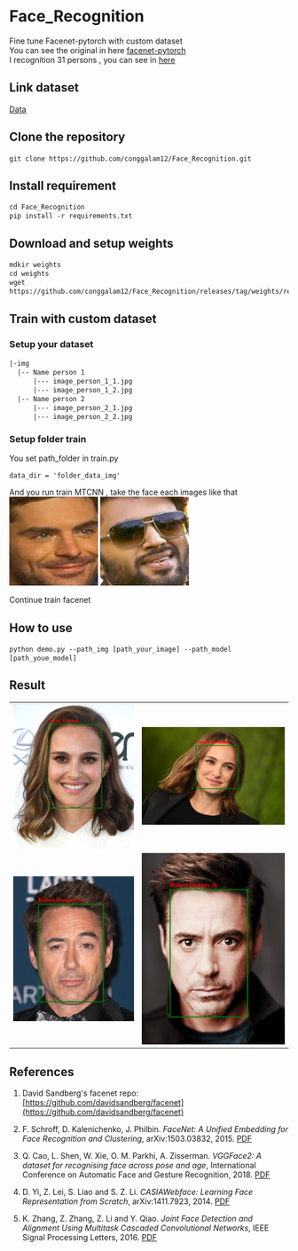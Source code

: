 # Face_Recognition
Fine tune Facenet-pytorch with custom dataset<br>
You can see the original in here [facenet-pytorch](https://github.com/timesler/facenet-pytorch) <br>
I recognition 31 persons , you can see in [here](https://github.com/conggalam12/Face_Recognition/blob/main/class.txt)
## Link dataset 
[Data](https://www.kaggle.com/datasets/vasukipatel/face-recognition-dataset?select=Original+Images&fbclid=IwAR0m77Hw6AU7EdLQI1tTE434Bl80PnpUispP3I_ashuYdDJRbPQdpDHIfsc)
## Clone the repository
```
git clone https://github.com/conggalam12/Face_Recognition.git
```
## Install requirement
```
cd Face_Recognition
pip install -r requirements.txt
```
## Download and setup weights
```
mdkir weights
cd weights
wget https://github.com/conggalam12/Face_Recognition/releases/tag/weights/resnet_face.pth
```
## Train with custom dataset
### Setup your dataset
```
|-img
  |-- Name person 1
      |--- image_person_1_1.jpg
      |--- image_person_1_2.jpg
  |-- Name person 2
      |--- image_person_2_1.jpg
      |--- image_person_2_2.jpg
```
### Setup folder train
You set path_folder in train.py<br>
```
data_dir = 'folder_data_img'
```
And you run train MTCNN , take the face each images like that <br>
![img1](https://github.com/conggalam12/Face_Recognition/blob/main/img/Zac%20Efron_90.jpg)
![img2](https://github.com/conggalam12/Face_Recognition/blob/main/img/Vijay%20Deverakonda_90.jpg)

Continue train facenet

## How to use
```
python demo.py --path_img [path_your_image] --path_model [path_youe_model]
```
## Result
|||
|-------|-------|
|![img1](https://github.com/conggalam12/Face_Recognition/blob/main/img/Natalie.PNG) | ![img2](https://github.com/conggalam12/Face_Recognition/blob/main/img/Natalie2.PNG) |
|![img3](https://github.com/conggalam12/Face_Recognition/blob/main/img/robert.PNG) | ![img4](https://github.com/conggalam12/Face_Recognition/blob/main/img/robert2.PNG) |

## References

1. David Sandberg's facenet repo: [https://github.com/davidsandberg/facenet](https://github.com/davidsandberg/facenet)

1. F. Schroff, D. Kalenichenko, J. Philbin. _FaceNet: A Unified Embedding for Face Recognition and Clustering_, arXiv:1503.03832, 2015. [PDF](https://arxiv.org/pdf/1503.03832)

1. Q. Cao, L. Shen, W. Xie, O. M. Parkhi, A. Zisserman. _VGGFace2: A dataset for recognising face across pose and age_, International Conference on Automatic Face and Gesture Recognition, 2018. [PDF](http://www.robots.ox.ac.uk/~vgg/publications/2018/Cao18/cao18.pdf)

1. D. Yi, Z. Lei, S. Liao and S. Z. Li. _CASIAWebface: Learning Face Representation from Scratch_, arXiv:1411.7923, 2014. [PDF](https://arxiv.org/pdf/1411.7923)

1. K. Zhang, Z. Zhang, Z. Li and Y. Qiao. _Joint Face Detection and Alignment Using Multitask Cascaded Convolutional Networks_, IEEE Signal Processing Letters, 2016. [PDF](https://kpzhang93.github.io/MTCNN_face_detection_alignment/paper/spl.pdf)

    
